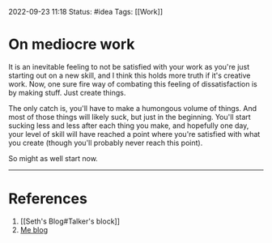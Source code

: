 2022-09-23 11:18
Status: #idea
Tags: [[Work]]

# On mediocre work
It is an inevitable feeling to not be satisfied with your work as you're just starting out on a new skill, and I think this holds more truth if it's creative work. Now, one sure fire way of combating this feeling of dissatisfaction is by making stuff. Just create things. 

The only catch is, you'll have to make a humongous volume of things. And most of those things will likely suck, but just in the beginning. You'll start sucking less and less after each thing you make, and hopefully one day, your level of skill will have reached a point where you're satisfied with what you create (though you'll probably never reach this point).

So might as well start now.

---
# References
1. [[Seth's Blog#Talker's block]]
2. [Me blog]()


